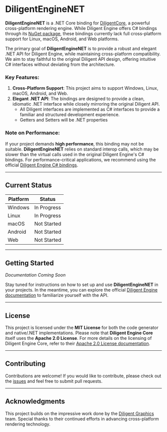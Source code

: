 # DiligentEngineNET

**DiligentEngineNET** is a .NET Core binding for [DiligentCore](https://github.com/DiligentGraphics/DiligentCore), a powerful cross-platform rendering engine. While Diligent Engine offers C# bindings through its [NuGet package](https://www.nuget.org/packages/DiligentGraphics.DiligentEngine.Core), these bindings currently lack full cross-platform support for Linux, macOS, Android, and Web platforms.

The primary goal of **DiligentEngineNET** is to provide a robust and elegant .NET API for Diligent Engine, while maintaining cross-platform compatibility. We aim to stay faithful to the original Diligent API design, offering intuitive C# interfaces without deviating from the architecture.

### Key Features:

1. **Cross-Platform Support**: This project aims to support Windows, Linux, macOS, Android, and Web.
2. **Elegant .NET API**: The bindings are designed to provide a clean, idiomatic .NET interface while closely mirroring the original Diligent API.
   - All Diligent interfaces are implemented as C# interfaces to provide a familiar and structured development experience.
   - Getters and Setters will be .NET properties

### Note on Performance:

If your project demands **high performance**, this binding may not be suitable. **DiligentEngineNET** relies on standard interop calls, which may be slower than the virtual calls used in the original Diligent Engine's C# bindings. For performance-critical applications, we recommend using the official [Diligent Engine C# bindings](https://www.nuget.org/packages/DiligentGraphics.DiligentEngine.Core).

---

## Current Status

| Platform | Status      |
| -------- | ----------- |
| Windows  | In Progress |
| Linux    | In Progress |
| macOS    | Not Started |
| Android  | Not Started |
| Web      | Not Started |

---

## Getting Started

*Documentation Coming Soon*

Stay tuned for instructions on how to set up and use **DiligentEngineNET** in your projects. In the meantime, you can explore the official [Diligent Engine documentation](https://github.com/DiligentGraphics/DiligentCore#readme) to familiarize yourself with the API.

---

## License

This project is licensed under the **MIT License** for both the code generator and native/.NET implementations. Please note that **Diligent Engine Core** itself uses the **Apache 2.0 License**. For more details on the licensing of Diligent Engine Core, refer to their [Apache 2.0 License documentation](https://github.com/DiligentGraphics/DiligentCore?tab=Apache-2.0-1-ov-file#readme).

---

## Contributing

Contributions are welcome! If you would like to contribute, please check out the [issues](https://github.com/rbnpontes/DiligentEngineNET/issues) and feel free to submit pull requests.

---

## Acknowledgments

This project builds on the impressive work done by the [Diligent Graphics](https://github.com/DiligentGraphics/DiligentCore) team. Special thanks to their continued efforts in advancing cross-platform rendering technology.

